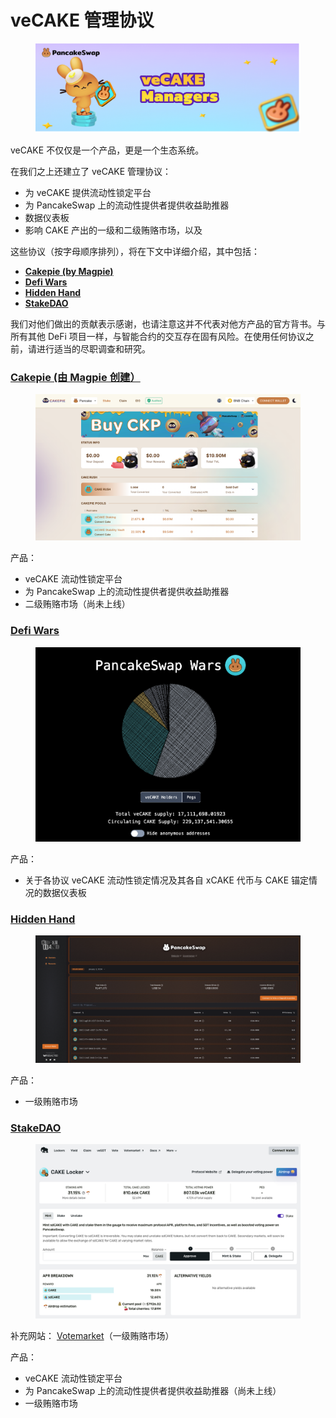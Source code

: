 # veCAKE 管理协议

<figure><img src="../../.gitbook/assets/image (386).png" alt=""><figcaption></figcaption></figure>

veCAKE 不仅仅是一个产品，更是一个生态系统。&#x20;

在我们之上还建立了 veCAKE 管理协议：&#x20;

* 为 veCAKE 提供流动性锁定平台
* 为 PancakeSwap 上的流动性提供者提供收益助推器&#x20;
* 数据仪表板
* 影响 CAKE 产出的一级和二级贿赂市场，以及

这些协议（按字母顺序排列），将在下文中详细介绍，其中包括：

* [**Cakepie (by Magpie)**](https://www.pancake.magpiexyz.io/stake)
* [**Defi Wars**](https://www.defiwars.xyz/wars/pancake)
* [**Hidden Hand**](https://hiddenhand.finance/pancakeswap)
* [**StakeDAO**](https://www.stakedao.org/lockers/cake)

我们对他们做出的贡献表示感谢，也请注意这并不代表对他方产品的官方背书。与所有其他 DeFi 项目一样，与智能合约的交互存在固有风险。在使用任何协议之前，请进行适当的尽职调查和研究。&#x20;

### [Cakepie (由 Magpie 创建）](https://www.pancake.magpiexyz.io/stake)

<figure><img src="../../.gitbook/assets/image (367).png" alt=""><figcaption></figcaption></figure>

产品：&#x20;

* veCAKE 流动性锁定平台&#x20;
* 为 PancakeSwap 上的流动性提供者提供收益助推器
* 二级贿赂市场（尚未上线）

### [Defi Wars](https://www.defiwars.xyz/wars/pancake)

<figure><img src="../../.gitbook/assets/image (368).png" alt=""><figcaption></figcaption></figure>

产品：

* 关于各协议 veCAKE 流动性锁定情况及其各自 xCAKE 代币与 CAKE 锚定情况的数据仪表板

### [Hidden Hand](https://hiddenhand.finance/pancakeswap)

<figure><img src="../../.gitbook/assets/image (369).png" alt=""><figcaption></figcaption></figure>

产品：

* 一级贿赂市场

### [StakeDAO](https://www.stakedao.org/lockers/cake)

<figure><img src="../../.gitbook/assets/image (373).png" alt=""><figcaption></figcaption></figure>

补充网站： [Votemarket](https://votemarket.stakedao.org/?market=cake\&solution=All)（一级贿赂市场）&#x20;

产品：&#x20;

* veCAKE 流动性锁定平台&#x20;
* 为 PancakeSwap 上的流动性提供者提供收益助推器（尚未上线）
* 一级贿赂市场
